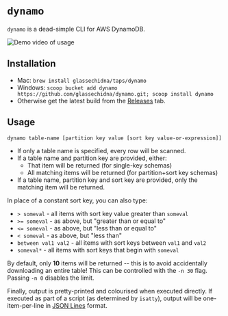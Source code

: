 # `dynamo`

`dynamo` is a dead-simple CLI for AWS DynamoDB.

![Demo video of usage](https://user-images.githubusercontent.com/369053/51354899-4bb01f80-1b09-11e9-954d-957194d0b004.gif)

## Installation

* Mac: `brew install glassechidna/taps/dynamo`
* Windows: `scoop bucket add dynamo https://github.com/glassechidna/dynamo.git; scoop install dynamo`
* Otherwise get the latest build from the [Releases][releases] tab.

## Usage

```
dynamo table-name [partition key value [sort key value-or-expression]]
```

* If only a table name is specified, every row will be scanned.
* If a table name and partition key are provided, either:
  * That item will be returned (for single-key schemas)
  * All matching items will be returned (for partition+sort key schemas)
* If a table name, partition key and sort key are provided, only the matching
  item will be returned.

In place of a constant sort key, you can also type:

* `> someval` - all items with sort key value greater than `someval`
* `>= someval` - as above, but "greater than or equal to"
* `<= someval` - as above, but "less than or equal to"
* `< someval` - as above, but "less than"
* `between val1 val2` - all items with sort keys between `val1` and `val2`
* `someval*` - all items with sort keys that begin with `someval`

By default, only **10** items will be returned -- this is to avoid accidentally
downloading an entire table! This can be controlled with the `-n 30` flag.
Passing `-n 0` disables the limit.

Finally, output is pretty-printed and colourised when executed directly. If
executed as part of a script (as determined by `isatty`), output will be
one-item-per-line in [JSON Lines][jsonlines] format.

[releases]: https://github.com/glassechidna/dynamo/releases
[jsonlines]: http://jsonlines.org/
